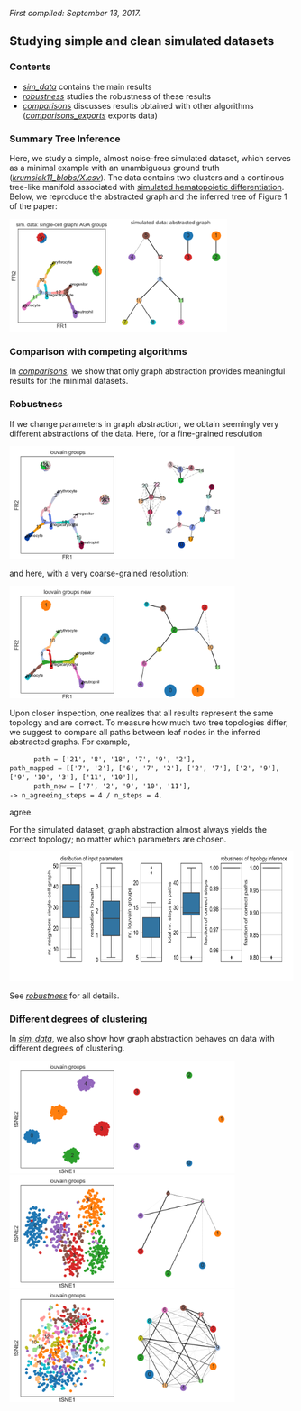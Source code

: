 *First compiled: September 13, 2017.*

## Studying simple and clean simulated datasets

### Contents

* [*sim_data*](sim_data.ipynb) contains the main results
* [*robustness*](robustness.ipynb) studies the robustness of these results
* [*comparisons*](comparisons) discusses results obtained with other algorithms
  ([*comparisons_exports*](comparisons_exports.ipynb) exports data)

### Summary Tree Inference

Here, we study a simple, almost noise-free simulated dataset, which serves as a
minimal example with an unambiguous ground truth
([*krumsiek11_blobs/X.csv*](comparisons/data/krumsiek11_blobs/X.csv)). The data
contains two clusters and a continous tree-like manifold associated with
[simulated hematopoietic
differentiation](https://github.com/theislab/scanpy_usage/tree/master/170430_krumsiek11). Below,
we reproduce the abstracted graph and the inferred tree of Figure 1 of the
paper:

<img src="./figures/aga_draw_graph_fr.png" height="200"><img src="./figures/aga_graph.png" height="200">

### Comparison with competing algorithms

In [*comparisons*](comparisons), we show that only graph abstraction provides meaningful results for the minimal datasets.

### Robustness

If we change parameters in graph abstraction, we obtain seemingly very different
abstractions of the data. Here, for a fine-grained resolution

<img src="./figures/aga.png" height="200">

and here, with a very coarse-grained resolution:

<img src="./figures/aga_new.png" height="200">

Upon closer inspection, one realizes that all results represent the same
topology and are correct. To measure how much two tree topologies differ, we
suggest to compare all paths between leaf nodes in the inferred abstracted
graphs. For example,
```
      path = ['21', '8', '18', '7', '9', '2'],
path_mapped = [['7', '2'], ['6', '7', '2'], ['2', '7'], ['2', '9'], ['9', '10', '3'], ['11', '10']],
      path_new = ['7', '2', '9', '10', '11'],
-> n_agreeing_steps = 4 / n_steps = 4.
```
agree.

For the simulated dataset, graph abstraction almost always yields the correct
topology; no matter which parameters are chosen.

<img src="./figures/summary.png" height="230">

See [*robustness*](robustness.ipynb) for all details.

### Different degrees of clustering

In [*sim_data*](sim_data.ipynb), we also show how graph abstraction behaves on
data with different degrees of clustering.

<img src="./figures/aga_cluster_std1.png" height="200">
<img src="./figures/aga_cluster_std6.png" height="200">
<img src="./figures/aga_cluster_std10.png" height="200">
